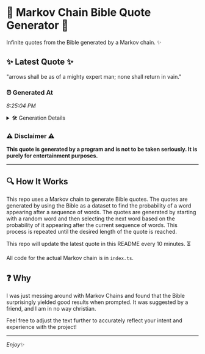 # 📖 Markov Chain Bible Quote Generator 📖

Infinite quotes from the Bible generated by a Markov chain. ✨

## ✨ Latest Quote ✨
"arrows shall be as of a mighty expert man; none shall return in vain."

### ⏰ Generated At
*8:25:04 PM*

<details>
    <summary>🛠️ Generation Details</summary>
    <p>
        <strong>🌱 Seed:</strong> arrows<br>
        <strong>🔄 Iterations:</strong> 13<br>
        <strong>📜 Context History:</strong><br>[ arrows ]: shall<br>[ arrows, shall ]: be<br>[ arrows, shall, be ]: as<br>[ arrows, shall, be, as ]: of<br>[ arrows, shall, be, as, of ]: a<br>[ arrows, shall, be, as, of, a ]: mighty<br>[ shall, be, as, of, a, mighty ]: expert<br>[ be, as, of, a, mighty, expert ]: man;<br>[ as, of, a, mighty, expert, man; ]: none<br>[ of, a, mighty, expert, man;, none ]: shall<br>[ a, mighty, expert, man;, none, shall ]: return<br>[ mighty, expert, man;, none, shall, return ]: in<br>[ expert, man;, none, shall, return, in ]: vain.<br>
    </p>
</details>

### ⚠️ Disclaimer ⚠️
**This quote is generated by a program and is not to be taken seriously. It is purely for entertainment purposes.**

---

## 🔍 How It Works

This repo uses a Markov chain to generate Bible quotes. The quotes are generated by using the Bible as a dataset to find the probability of a word appearing after a sequence of words. The quotes are generated by starting with a random word and then selecting the next word based on the probability of it appearing after the current sequence of words. This process is repeated until the desired length of the quote is reached.

This repo will update the latest quote in this README every 10 minutes. ⏳

All code for the actual Markov chain is in `index.ts`.

## ❓ Why

I was just messing around with Markov Chains and found that the Bible surprisingly yielded good results when prompted. 
It was suggested by a friend, and I am in no way christian.

Feel free to adjust the text further to accurately reflect your intent and experience with the project!

---

*Enjoy*✨
